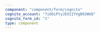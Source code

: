 ```yaml
---
component: "component/form/cognito"
cognito_account: "7iOOiPtyJEOIIYVgB93WUQ"
cognito_form_id: "1"
type: component
---
```

